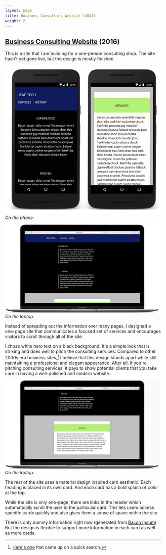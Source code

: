 ```yaml
---
layout: page
title: Business Consulting Website (2016)
weight: 2
---
```

## [Business Consulting Website][JEAP] (2016)

This is a site that I am building for a one-person consulting shop. The site hasn't yet gone live, but the design is mostly finished.

![Jeap LLC Phone](/assets/2015/02/jeap-llc-phone.png)*On the phone.*

![Jeap LLC Laptop Top](/assets/2015/02/jeap-llc-laptop-homepage-top.png)*On the laptop.*

Instead of spreading out the information over many pages, I designed a one-page site that communicates a focused set of services and encourages visitors to scroll through all of the site.

I chose white hero text on a black background. It's a simple look that is striking and does well to pitch the consulting services. Compared to other 2000s era business sites,[^1] I believe that this design stands apart while still maintaining a professional and elegant appearance. After all, if you're pitching consulting services, it pays to show potential clients that you take care in having a well-polished and modern website.

![Jeap LLC Laptop Middle](/assets/2015/02/jeap-llc-laptop-homepage-middle.png)*On the laptop.*

The rest of the site uses a material design inspired card aesthetic. Each heading is placed in its own card. And each card has a bold splash of color at the top.

While the site is only one-page, there are links in the header which automatically scroll the user to the particular card. This lets users access specific cards quickly and also gives them a sense of space within the site.

There is only dummy information right now (generated from [Bacon Ipsum][bacon ipsum]). But the design is flexible to support more information in each card as well as more cards.

[^1]: [Here's one][generic consulting site] that came up on a quick search.

[JEAP]: http://jeapllc.github.io/
[bacon ipsum]: http://baconipsum.com/
[generic consulting site]: http://www.imcusa.org/
